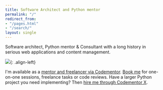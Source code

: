 ```yaml
---
title: Software Architect and Python mentor
permalink: "/"
redirect_from:
- "/pages.html"
- "/search/"
layout: single
---
```


Software architect, Python mentor & Consultant with a long history in serious web applications and content management.

[![](https://assets.codementor.io/cmx-dev-badge.svg)](https://www.codementor.io/freelance-developers/python?utm_source=certified_badge&referral=mjpieters-1vw2ujpf3q){: .align-left}

I'm available as a [mentor and freelancer via Codementor](https://www.codementor.io/mjpieters). [Book me](https://hire.codementor.io?referral=mjpieters-1vw2ujpf3q) for one-on-one sessions, freelance tasks or code reviews. Have a larger Python project you need implementing? Then [hire me through Codementor X](https://www.codementor.io/freelance-developers/python?utm_source=certified_badge&referral=mjpieters-1vw2ujpf3q).